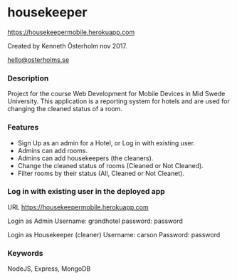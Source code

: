 # housekeeper
https://housekeepermobile.herokuapp.com

Created by Kenneth Österholm nov 2017.

hello@osterholms.se


<h3>Description</h3>

Project for the course Web Development for Mobile Devices in Mid Swede University.
This application is a reporting system for hotels and are used for changing the cleaned status of a room.


<h3>Features</h3>
<ul>
  <li>Sign Up as an admin for a Hotel, or Log in with existing user.</li>
  <li>Admins can add rooms.</li>
  <li>Admins can add housekeepers (the cleaners).</li>
  <li>Change the cleaned status of rooms (Cleaned or Not Cleaned).</li>
  <li>Filter rooms by their status (All, Cleaned or Not Cleanet).</li>
</ul>

<h3>Log in with existing user in the deployed app</h3>

URL
https://housekeepermobile.herokuapp.com

Login as Admin
Username: grandhotel
password: password

Login as Housekeeper (cleaner)
Username: carson
Password: password


<h3>Keywords</h3>

NodeJS, Express, MongoDB

